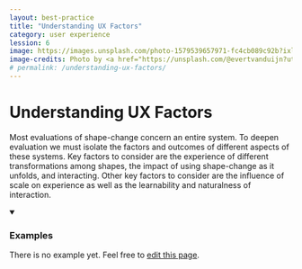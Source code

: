 ```yaml
---
layout: best-practice
title: "Understanding UX Factors"
category: user experience
lession: 6
image: https://images.unsplash.com/photo-1579539657971-fc4cb089c92b?ixlib=rb-1.2.1&ixid=eyJhcHBfaWQiOjEyMDd9&auto=format&fit=crop&w=1950&q=80
image-credits: Photo by <a href="https://unsplash.com/@evertvanduijn?utm_source=unsplash&amp;utm_medium=referral&amp;utm_content=creditCopyText">Evert van Duijn</a> on <a href="/s/photos/soil?utm_source=unsplash&amp;utm_medium=referral&amp;utm_content=creditCopyText">Unsplash</a>
# permalink: /understanding-ux-factors/
---
```


# Understanding UX Factors
Most evaluations of shape-change concern an entire system. To deepen evaluation we must isolate the factors and outcomes of different aspects of these systems. Key factors to consider are the experience of different transformations among shapes, the impact of using shape-change as it unfolds, and interacting. Other key factors to consider are the influence of scale on experience as well as the learnability and naturalness of interaction.

<details markdown="1" open>
<summary><h3>Examples</h3></summary> 
There is no example yet. Feel free to <a href="{{ site.repo }}/edit/master/{{ page.path }}" target="_blank"><i class="fa fa-edit fa-fw"></i> edit this page</a>.
</details>